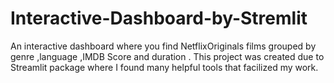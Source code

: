 # Interactive-Dashboard-by-Stremlit
An interactive dashboard where you find NetflixOriginals films grouped by genre ,language ,IMDB Score and duration . This project was created due to Streamlit package where I found many helpful tools that facilized my work.  
